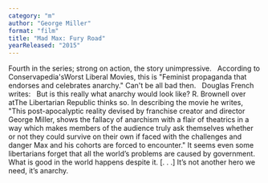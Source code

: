 ```yaml
---
category: "m"
author: "George Miller"
format: "film"
title: "Mad Max: Fury Road"
yearReleased: "2015"
---
```

Fourth in the series; strong on action, the story unimpressive.
 
According to Conservapedia'sWorst Liberal Movies, this is "Feminist propaganda that endorses and celebrates anarchy." Can't be all bad then.
 
Douglas French writes:
 
But is this really what anarchy would look like? R. Brownell over atThe Libertarian Republic thinks so. In describing the movie he writes, "This post-apocalyptic reality devised by franchise creator and director George Miller, shows the fallacy of anarchism with a flair of theatrics in a way which makes members of the audience truly ask themselves whether or not they could survive on their own if faced with the challenges and danger Max and his cohorts are forced to encounter."
It seems even some libertarians forget that all the world’s problems are caused by government. What is good in the world happens despite it.
[. . .] It’s not another hero we need, it’s anarchy.